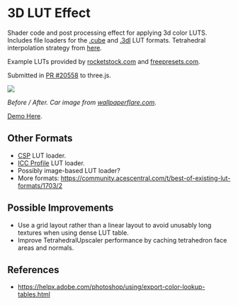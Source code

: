 # 3D LUT Effect

Shader code and post processing effect for applying 3d color LUTS. Includes file loaders for the [.cube](https://wwwimages2.adobe.com/content/dam/acom/en/products/speedgrade/cc/pdfs/cube-lut-specification-1.0.pdf) and [.3dl](http://download.autodesk.com/us/systemdocs/help/2011/lustre/index.html?url=./files/WSc4e151a45a3b785a24c3d9a411df9298473-7ffd.htm,topicNumber=d0e9492) LUT formats. Tetrahedral interpolation strategy from [here](http://www.ijetch.org/papers/318-T860.pdf).

Example LUTs provided by [rocketstock.com](https://www.rocketstock.com/free-after-effects-templates/35-free-luts-for-color-grading-videos/) and [freepresets.com](https://www.freepresets.com/product/free-luts-cinematic/).

Submitted in [PR #20558](https://github.com/mrdoob/three.js/pull/20558) to three.js.

![](./images/banner.png)

_Before / After. Car image from [wallpaperflare.com](https://www.wallpaperflare.com/tatra-tatra-603-czechoslovakia-socialist-car-v8-aerodynamic-wallpaper-pqflw)._


[Demo Here](https://gkjohnson.github.io/threejs-sandbox/3d-lut/).

## Other Formats
- [CSP](http://www.digitalvision.tv/w/images/9/9d/UM.nucoda.pdf) LUT loader.
- [ICC Profile](http://www.color.org/icc32.pdf) LUT loader.
- Possibly image-based LUT loader?
- More formats: https://community.acescentral.com/t/best-of-existing-lut-formats/1703/2

## Possible Improvements
- Use a grid layout rather than a linear layout to avoid unusably long textures when using dense LUT table.
- Improve TetrahedralUpscaler performance by caching tetrahedron face areas and normals.

## References

- https://helpx.adobe.com/photoshop/using/export-color-lookup-tables.html
